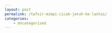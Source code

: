 ```yaml
---
layout: post
permalink: /tafsir-mimpi-cicak-jatuh-ke-lantai/
categories:
    - Uncategorized
---
```


